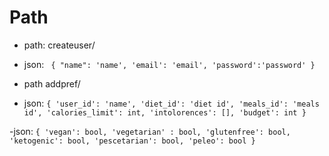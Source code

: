 # Path 

- path: createuser/
- json:
`
{
    "name": 'name',
    'email': 'email',
    'password':'password'
}`

- path addpref/
- json: 
`
{
    'user_id': 'name',
    'diet_id': 'diet id',
    'meals_id': 'meals id',
    'calories_limit': int,
    'intolorences': [],
    'budget': int
}
`

-json:
`
 {
   'vegan': bool,
   'vegetarian' : bool,
   'glutenfree': bool,
   'ketogenic': bool,
   'pescetarian': bool,
   'peleo': bool
 }
 `
